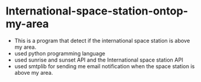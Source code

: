 # International-space-station-ontop-my-area

* This is a program that detect if the international space station is above my area.
* used python programming language
* used sunrise and sunset API and the International space station API
* used  smtplib for sending me email notification when the space station is above my area. 
